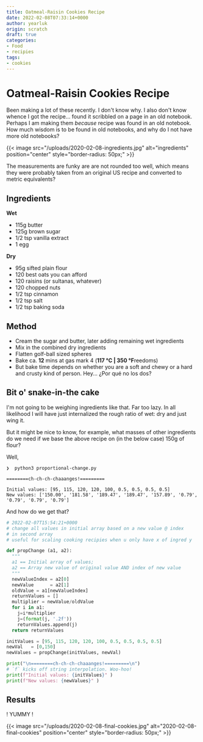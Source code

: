 ```yaml
---
title: Oatmeal-Raisin Cookies Recipe
date: 2022-02-08T07:33:14+0000
author: yearluk
origin: scratch
draft: true
categories:
- Food
- recipies
tags:
- cookies
---
```


# Oatmeal-Raisin Cookies Recipe

Been making a lot of these recently. I don't know why. I also don't know whence I got the recipe... found it scribbled on a page in an old notebook. Perhaps I am making them *because* recipe was found in an old notebook. How much wisdom is to be found in old notebooks, and why do I not have more old notebooks?

{{< image src="/uploads/2020-02-08-ingredients.jpg" alt="ingredients" position="center" style="border-radius: 50px;" >}}

The measurements are funky are are not rounded too well, which means they were probably taken from an original US recipe and converted to metric equivalents?

## Ingredients

**Wet**

- 115g butter
- 125g brown sugar
- 1/2 tsp vanilla extract
- 1 egg

**Dry**

- 95g sifted plain flour
- 120 best oats you can afford
- 120 raisins (or sultanas, whatever)
- 120 chopped nuts
- 1/2 tsp cinnamon
- 1/2 tsp salt
- 1/2 tsp baking soda

## Method

- Cream the sugar and butter, later adding remaining wet ingredients
- Mix in the combined dry ingredients
- Flatten golf-ball sized spheres
- Bake ca. **12** mins at gas mark 4 (**117 °C | 350 °F**reedoms)
- But bake time depends on whether you are a soft and chewy or a hard and crusty kind of person. Hey... ¿Por qué no los dos?

## Bit o' snake-in-the cake

I'm not going to be weighing ingredients like that. Far too lazy. In all likelihood I will have just internalized the rough ratio of wet: dry and  just wing it.

But it might be nice to know, for example, what masses of other ingredients do we need if we base the above recipe on (in the below case) 150g of flour?

Well,

```text
❯  python3 proportional-change.py

========ch-ch-ch-chaaanges!=========

Initial values: [95, 115, 120, 120, 100, 0.5, 0.5, 0.5, 0.5]
New values: ['150.00', '181.58', '189.47', '189.47', '157.89', '0.79', '0.79', '0.79', '0.79']
```

And how do we get that?

```python
# 2022-02-07T15:54:21+0000
# change all values in initial array based on a new value @ index
# in second array
# useful for scaling cooking recipies when u only have x of ingred y

def propChange (a1, a2):
  """
  a1 == Initial array of values; 
  a2 == Array new value of original value AND index of new value
  """
  newValueIndex = a2[0]
  newValue      = a2[1]
  oldValue = a1[newValueIndex]
  returnValues = []
  multiplier = newValue/oldValue
  for i in a1:
    j=i*multiplier
    j=(format(j, '.2f'))
    returnValues.append(j)    
  return returnValues

initValues = [95, 115, 120, 120, 100, 0.5, 0.5, 0.5, 0.5] 
newVal   = [0,150]
newValues = propChange(initValues, newVal)

print("\n========ch-ch-ch-chaaanges!=========\n")
# `f` kicks off string interpolation. Woo-hoo!
print(f"Initial values: {initValues}" )
print(f"New values: {newValues}" )

```

## Results

! YUMMY !

{{< image src="/uploads/2020-02-08-final-cookies.jpg" alt="2020-02-08-final-cookies" position="center" style="border-radius: 50px;" >}}
